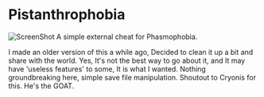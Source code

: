 # Pistanthrophobia
![ScreenShot](https://i.imgur.com/AY6YCfr.png)
A simple external cheat for Phasmophobia.

I made an older version of this a while ago, Decided to clean it up a bit and share with the world. Yes, It's not the best way to go about it, and It may have 'useless features' to some, It is what I wanted. Nothing groundbreaking here, simple save file manipulation. Shoutout to Cryonis for this. He's the GOAT.
